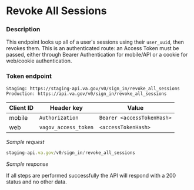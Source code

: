 # Revoke All Sessions

### Description
This endpoint looks up all of a user's sessions using their `user_uuid`, then revokes them. This is an authenticated route: an Access Token must be passed, either through Bearer Authentication for mobile/API or a cookie for web/cookie authentication.

### Token endpoint

```
Staging: https://staging-api.va.gov/v0/sign_in/revoke_all_sessions
Production: https://api.va.gov/v0/sign_in/revoke_all_sessions
```

| Client ID | Header key | Value |
| --- | --- | --- |
| mobile | `Authorization` | `Bearer <accessTokenHash>` |
| web | `vagov_access_token` | `<accessTokenHash>` |

*Sample request*

```javascript
staging-api.va.gov/v0/sign_in/revoke_all_sessions
```

*Sample response*

If all steps are performed successfully the API will respond with a 200 status and no other data.
